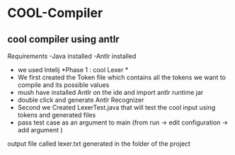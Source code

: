 # COOL-Compiler
cool compiler using antlr 
----------------------------------------
*Requirements*
-Java installed 
-Antlr installed 
- we used Intelij 
*Phase 1 : cool Lexer *
- We first created the Token file which contains all the tokens we want to compile and its possible values
- mush have installed Antlr on the ide and import antlr runtime jar 
- double click and generate Antlr Recognizer 
- Second we Created LexerTest.java that will test the cool input using tokens and generated files
- pass test case as an argument to main (from run -> edit configuration -> add argument ) 

output file called lexer.txt generated in the folder of the project
